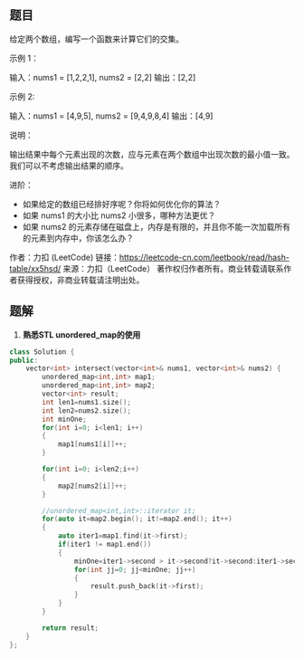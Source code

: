 ## 题目

给定两个数组，编写一个函数来计算它们的交集。

 

示例 1：

输入：nums1 = [1,2,2,1], nums2 = [2,2]
输出：[2,2]

示例 2:

输入：nums1 = [4,9,5], nums2 = [9,4,9,8,4]
输出：[4,9]


说明：

输出结果中每个元素出现的次数，应与元素在两个数组中出现次数的最小值一致。
我们可以不考虑输出结果的顺序。



进阶：

- 如果给定的数组已经排好序呢？你将如何优化你的算法？
- 如果 nums1 的大小比 nums2 小很多，哪种方法更优？
- 如果 nums2 的元素存储在磁盘上，内存是有限的，并且你不能一次加载所有的元素到内存中，你该怎么办？

作者：力扣 (LeetCode)
链接：https://leetcode-cn.com/leetbook/read/hash-table/xx5hsd/
来源：力扣（LeetCode）
著作权归作者所有。商业转载请联系作者获得授权，非商业转载请注明出处。



## 题解

1. **熟悉STL unordered_map的使用**



```c++
class Solution {
public:
    vector<int> intersect(vector<int>& nums1, vector<int>& nums2) {
        unordered_map<int,int> map1;
        unordered_map<int,int> map2;
        vector<int> result;
        int len1=nums1.size();
        int len2=nums2.size();
        int minOne;
        for(int i=0; i<len1; i++)
        {
            map1[nums1[i]]++;
        }

        for(int i=0; i<len2;i++)
        {
            map2[nums2[i]]++;
        }

        //unordered_map<int,int>::iterator it;
        for(auto it=map2.begin(); it!=map2.end(); it++)
        {
            auto iter1=map1.find(it->first);
            if(iter1 != map1.end())
            {
                minOne=iter1->second > it->second?it->second:iter1->second;
                for(int jj=0; jj<minOne; jj++)
                {
                    result.push_back(it->first);
                }
            }
        }

        return result;
    }
};
```

